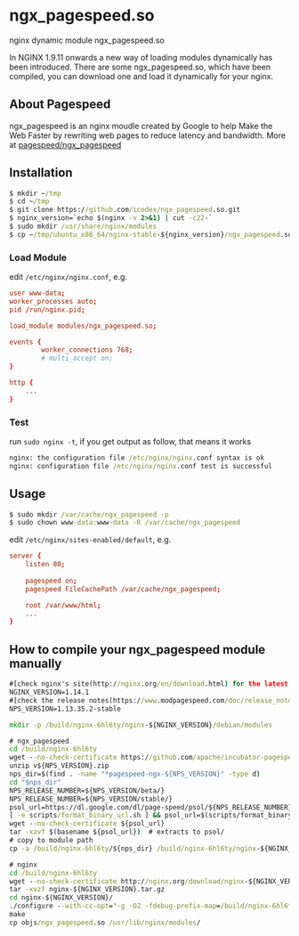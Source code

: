 # ngx_pagespeed.so
nginx dynamic module ngx_pagespeed.so

In NGINX 1.9.11 onwards a new way of loading modules dynamically has been introduced.
There are some ngx_pagespeed.so, which have been compiled, you can download one and load it dynamically for your nginx.

## About Pagespeed

ngx_pagespeed is an nginx moudle created by Google to help Make the Web Faster by rewriting web pages to reduce latency and bandwidth. More at [pagespeed/ngx_pagespeed](https://github.com/pagespeed/ngx_pagespeed)

## Installation

```cmd
$ mkdir ~/tmp
$ cd ~/tmp
$ git clone https://github.com/icodex/ngx_pagespeed.so.git
$ nginx_version=`echo $(nginx -v 2>&1) | cut -c22-`
$ sudo mkdir /usr/share/nginx/modules
$ cp ~/tmp/ubuntu_x86_64/nginx-stable-${nginx_version}/ngx_pagespeed.so /usr/share/nginx/modules/
```

### Load Module

edit `/etc/nginx/nginx.conf`, e.g.

```conf
user www-data;
worker_processes auto;
pid /run/nginx.pid;

load_module modules/ngx_pagespeed.so;

events {
        worker_connections 768;
        # multi_accept on;
}

http {
    ...
}
```


### Test 

run `sudo nginx -t`, if you get output as follow, that means it works

```cmd
nginx: the configuration file /etc/nginx/nginx.conf syntax is ok
nginx: configuration file /etc/nginx/nginx.conf test is successful
```

## Usage

```cmd
$ sudo mkdir /var/cache/ngx_pagespeed -p
$ sudo chown www-data:www-data -R /var/cache/ngx_pagespeed
```

edit `/etc/nginx/sites-enabled/default`, e.g.

```conf
server {
    listen 80;
    
    pagespeed on;
    pagespeed FileCachePath /var/cache/ngx_pagespeed;

    root /var/www/html;
    ...
}

```

## How to compile your ngx_pagespeed module manually

```cmd
#[check nginx's site(http://nginx.org/en/download.html) for the latest version]
NGINX_VERSION=1.14.1
#[check the release notes(https://www.modpagespeed.com/doc/release_notes) for the latest version]
NPS_VERSION=1.13.35.2-stable

mkdir -p /build/nginx-6hl6ty/nginx-${NGINX_VERSION}/debian/modules

# ngx_pagespeed
cd /build/nginx-6hl6ty
wget --no-check-certificate https://github.com/apache/incubator-pagespeed-ngx/archive/v${NPS_VERSION}.zip
unzip v${NPS_VERSION}.zip
nps_dir=$(find . -name "*pagespeed-ngx-${NPS_VERSION}" -type d)
cd "$nps_dir"
NPS_RELEASE_NUMBER=${NPS_VERSION/beta/}
NPS_RELEASE_NUMBER=${NPS_VERSION/stable/}
psol_url=https://dl.google.com/dl/page-speed/psol/${NPS_RELEASE_NUMBER}.tar.gz
[ -e scripts/format_binary_url.sh ] && psol_url=$(scripts/format_binary_url.sh PSOL_BINARY_URL)
wget --no-check-certificate ${psol_url}
tar -xzvf $(basename ${psol_url})  # extracts to psol/
# copy to module path
cp -a /build/nginx-6hl6ty/${nps_dir} /build/nginx-6hl6ty/nginx-${NGINX_VERSION}/debian/modules/pagespeed

# nginx
cd /build/nginx-6hl6ty
wget --no-check-certificate http://nginx.org/download/nginx-${NGINX_VERSION}.tar.gz
tar -xvzf nginx-${NGINX_VERSION}.tar.gz
cd nginx-${NGINX_VERSION}/
./configure --with-cc-opt='-g -O2 -fdebug-prefix-map=/build/nginx-6hl6ty/nginx-${NGINX_VERSION}=. -fstack-protector-strong -Wformat -Werror=format-security -fPIC -Wdate-time -D_FORTIFY_SOURCE=2' --with-ld-opt='-Wl,-Bsymbolic-functions -Wl,-z,relro -Wl,-z,now -fPIC' --prefix=/usr/share/nginx --conf-path=/etc/nginx/nginx.conf --http-log-path=/var/log/nginx/access.log --error-log-path=/var/log/nginx/error.log --lock-path=/var/lock/nginx.lock --pid-path=/run/nginx.pid --modules-path=/usr/lib/nginx/modules --http-client-body-temp-path=/var/lib/nginx/body --http-fastcgi-temp-path=/var/lib/nginx/fastcgi --http-proxy-temp-path=/var/lib/nginx/proxy --http-scgi-temp-path=/var/lib/nginx/scgi --http-uwsgi-temp-path=/var/lib/nginx/uwsgi --with-compat --with-debug --with-pcre-jit --with-http_ssl_module --with-http_stub_status_module --with-http_realip_module --with-http_auth_request_module --with-http_v2_module --with-http_dav_module --with-http_slice_module --with-threads --with-http_addition_module --with-http_geoip_module=dynamic --with-http_gunzip_module --with-http_gzip_static_module --with-http_image_filter_module=dynamic --with-http_sub_module --with-http_xslt_module=dynamic --with-stream=dynamic --with-stream_ssl_module --with-stream_ssl_preread_module --with-mail=dynamic --with-mail_ssl_module --add-dynamic-module=/build/nginx-6hl6ty/nginx-${NGINX_VERSION}/debian/modules/pagespeed
make
cp objs/ngx_pagespeed.so /usr/lib/nginx/modules/
```
